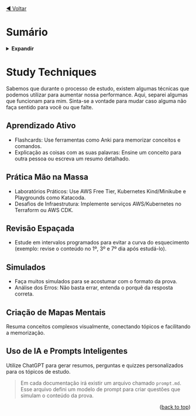 <!-- BEGIN_DOCS -->

[◀ Voltar](../README.md)

<div align="center">

<a name="readme-top"></a>

</div>

# Sumário

<details>
  <summary><strong>Expandir</strong></summary>

<!-- START doctoc generated TOC please keep comment here to allow auto update -->
<!-- DON'T EDIT THIS SECTION, INSTEAD RE-RUN doctoc TO UPDATE -->

- [Study Techniques](#study-techniques)
  - [Aprendizado Ativo](#aprendizado-ativo)
  - [Prática Mão na Massa](#pr%C3%A1tica-m%C3%A3o-na-massa)
  - [Revisão Espaçada](#revis%C3%A3o-espa%C3%A7ada)
  - [Simulados](#simulados)
  - [Criação de Mapas Mentais](#cria%C3%A7%C3%A3o-de-mapas-mentais)
  - [Uso de IA e Prompts Inteligentes](#uso-de-ia-e-prompts-inteligentes)

<!-- END doctoc generated TOC please keep comment here to allow auto update -->

<p align="right">(<a href="#readme-top">back to top</a>)</p>

</details>

# Study Techniques

Sabemos que durante o processo de estudo, existem algumas técnicas que podemos utilizar para aumentar nossa performance. Aqui, separei algumas que funcionam para mim. Sinta-se a vontade para mudar caso alguma não faça sentido para você ou que falte.

## Aprendizado Ativo

- Flashcards: Use ferramentas como Anki para memorizar conceitos e comandos.
- Explicação as coisas com as suas palavras: Ensine um conceito para outra pessoa ou escreva um resumo detalhado.

## Prática Mão na Massa

- Laboratórios Práticos: Use AWS Free Tier, Kubernetes Kind/Minikube e Playgrounds como Katacoda.
- Desafios de Infraestrutura: Implemente serviços AWS/Kubernetes no Terraform ou AWS CDK.

## Revisão Espaçada

- Estude em intervalos programados para evitar a curva do esquecimento (exemplo: revise o conteúdo no 1º, 3º e 7º dia após estudá-lo).

## Simulados

- Faça muitos simulados para se acostumar com o formato da prova.
- Análise dos Erros: Não basta errar, entenda o porquê da resposta correta.

## Criação de Mapas Mentais

Resuma conceitos complexos visualmente, conectando tópicos e facilitando a memorização.

## Uso de IA e Prompts Inteligentes

Utilize ChatGPT para gerar resumos, perguntas e quizzes personalizados para os tópicos de estudo.

> Em cada documentação irá existir um arquivo chamado `prompt.md`. Esse arquivo defini um modelo de prompt para criar questões que simulam o conteúdo da prova.

<p align="right">(<a href="#readme-top">back to top</a>)</p>
<!-- END_DOCS -->
